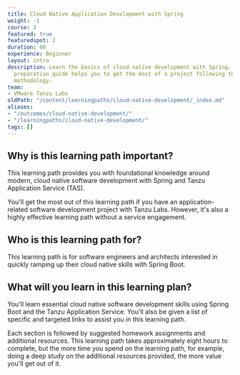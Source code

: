 ```yaml
---
title: Cloud Native Application Development with Spring
weight: -1
course: 3
featured: true
featuredspot: 2
duration: 60
experience: Beginner
layout: intro
description: Learn the basics of cloud native development with Spring. This developer
  preparation guide helps you to get the most of a project following the Tanzu Labs
  methodology.
team:
- VMware Tanzu Labs
oldPath: "/content/learningpaths/cloud-native-development/_index.md"
aliases:
- "/outcomes/cloud-native-development/"
- "/learningpaths/cloud-native-development/"
tags: []
---
```

 
## Why is this learning path important?

This learning path provides you with foundational knowledge around modern, cloud native software development with Spring and Tanzu Application Service (TAS).

You'll get the most out of this learning path if you have an application-related software development project with Tanzu Labs. However, it's also a highly effective learning path without a service engagement.

## Who is this learning path for?
 
This learning path is for software engineers and architects interested in quickly ramping up their cloud native skills with Spring Boot. 

## What will you learn in this learning plan?
 
You'll learn essential cloud native software development skills using Spring Boot and the Tanzu Application Service. You'll also be given a list of specific and targeted links to assist you in this learning path.

Each section is followed by suggested homework assignments and additional resources. This learning path takes approximately eight hours to complete, but the more time you spend on the learning path, for example, doing a deep study on the additional resources provided, the more value you'll get out of it.
